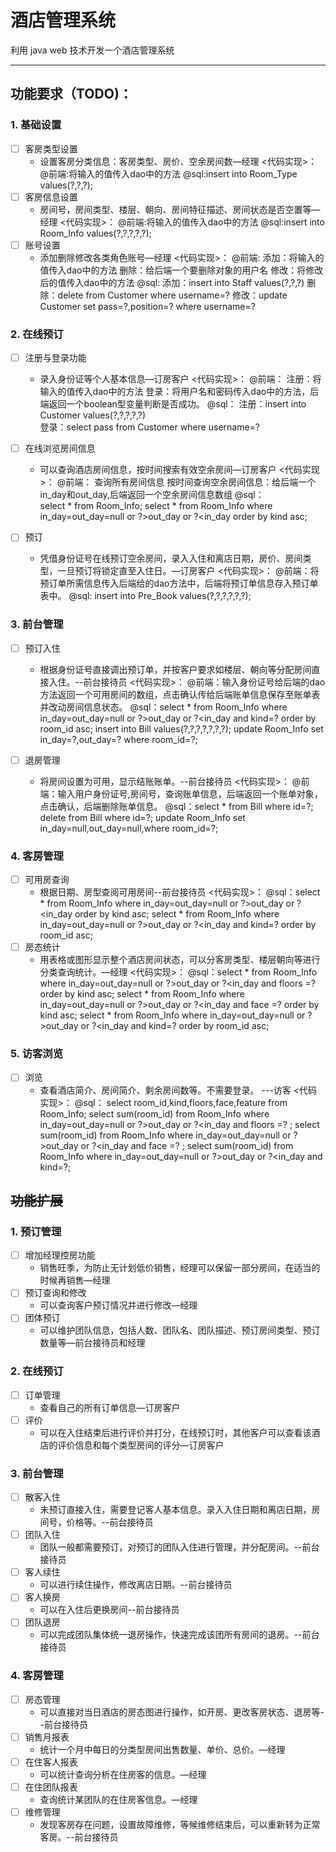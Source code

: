 # 酒店管理系统

利用 java web 技术开发一个酒店管理系统

---

## 功能要求（TODO)：

### 1. 基础设置
  - [ ] 客房类型设置
    - 设置客房分类信息：客房类型、房价、空余房间数—经理
    <代码实现>：
             @前端:将输入的值传入dao中的方法
             @sql:insert into Room_Type values(?,?,?);
  - [ ] 客房信息设置
    - 房间号，房间类型、楼层、朝向、房间特征描述、房间状态是否空置等—经理
    <代码实现>：
             @前端:将输入的值传入dao中的方法
             @sql:insert into Room_Info values(?,?,?,?,?);
  - [ ] 账号设置
    - 添加删除修改各类角色账号—经理
    <代码实现>：
             @前端:
                  添加：将输入的值传入dao中的方法
                  删除：给后端一个要删除对象的用户名
                  修改：将修改后的值传入dao中的方法
             @sql:
                  添加：insert into  Staff values(?,?,?)
                  删除：delete from  Customer where username=?
                  修改：update Customer set pass=?,position=? where username=?
                      
### 2. 在线预订
  - [ ] 注册与登录功能
    - 录入身份证等个人基本信息—订房客户
    <代码实现>：
              @前端：
                   注册：将输入的值传入dao中的方法
                   登录：将用户名和密码传入dao中的方法，后端返回一个boolean型变量判断是否成功。
              @sql：
                   注册：insert into Customer values(?,?,?,?,?)   
                   登录：select pass from Customer  where username=?
  - [ ] 在线浏览房间信息
    - 可以查询酒店房间信息，按时间搜索有效空余房间—订房客户
    <代码实现>：
              @前端：
                   查询所有房间信息
                   按时间查询空余房间信息：给后端一个in_day和out_day,后端返回一个空余房间信息数组
              @sql：     
                   select * from Room_Info;
                   select * from Room_Info where in_day=out_day=null or ?>out_day or ?<in_day 
                   order by kind asc;
    
  - [ ] 预订
    - 凭借身份证号在线预订空余房间，录入入住和离店日期，房价、房间类型，一旦预订将锁定直至入住日。—订房客户
    <代码实现>：
              @前端：将预订单所需信息传入后端给的dao方法中，后端将预订单信息存入预订单表中。
              @sql: insert into Pre_Book values(?,?,?,?,?,?);
### 3. 前台管理
  - [ ] 预订入住
    - 根据身份证号直接调出预订单，并按客户要求如楼层、朝向等分配房间直接入住。--前台接待员
    <代码实现>：
              @前端：输入身份证号给后端的dao方法返回一个可用房间的数组，点击确认传给后端账单信息保存至账单表
                     并改动房间信息状态。
              @sql：select * from Room_Info where in_day=out_day=null or ?>out_day or ?<in_day 
                    and kind=? order by room_id asc;
                    insert into Bill values(?,?,?,?,?,?,?);
                    update Room_Info set in_day=?,out_day=? where room_id=?;
                    
  - [ ] 退房管理
    - 将房间设置为可用，显示结账账单。--前台接待员
    <代码实现>：
              @前端：输入用户身份证号,房间号，查询账单信息，后端返回一个账单对象，点击确认，后端删除账单信息。
              @sql：select * from Bill where id=?;
                    delete from Bill where id=?;
                    update Room_Info set in_day=null,out_day=null,where room_id=?;
                    
### 4. 客房管理
  - [ ] 可用房查询
    - 根据日期、房型查阅可用房间--前台接待员
    <代码实现>：
             @sql：select * from Room_Info where in_day=out_day=null or ?>out_day or ?<in_day 
                   order by kind asc;
                   select * from Room_Info where in_day=out_day=null or ?>out_day or ?<in_day 
                   and kind=? order by room_id asc;
  - [ ] 房态统计
    - 用表格或图形显示整个酒店房间状态，可以分客房类型、楼层朝向等进行分类查询统计。—经理
    <代码实现>：
             @sql：select * from Room_Info where in_day=out_day=null or ?>out_day or ?<in_day 
                   and floors =? order by kind asc;
                   select * from Room_Info where in_day=out_day=null or ?>out_day or ?<in_day 
                   and face =? order by kind asc;
                   select * from Room_Info where in_day=out_day=null or ?>out_day or ?<in_day 
                   and kind=? order by room_id asc;
### 5. 访客浏览
  - [ ] 浏览
    - 查看酒店简介、房间简介、剩余房间数等。不需要登录。 ---访客
    <代码实现>：
             @sql： select room_id,kind,floors,face,feature from Room_Info;
                   select sum(room_id) from Room_Info where in_day=out_day=null or ?>out_day or ?<in_day 
                   and floors =? ;
                   select sum(room_id) from Room_Info where in_day=out_day=null or ?>out_day or ?<in_day 
                   and face =? ;
                   select sum(room_id) from Room_Info where in_day=out_day=null or ?>out_day or ?<in_day 
                   and kind=?;
    

## ~~功能扩展~~

### 1. 预订管理
  - [ ] 增加经理控房功能
    - 销售旺季，为防止无计划低价销售，经理可以保留一部分房间，在适当的时候再销售—经理
  - [ ] 预订查询和修改
    - 可以查询客户预订情况并进行修改—经理
  - [ ] 团体预订
    - 可以维护团队信息，包括人数、团队名、团队描述、预订房间类型、预订数量等—前台接待员和经理
### 2. 在线预订
  - [ ] 订单管理
    - 查看自己的所有订单信息—订房客户
  - [ ] 评价
    - 可以在入住结束后进行评价并打分，在线预订时，其他客户可以查看该酒店的评价信息和每个类型房间的评分—订房客户
### 3. 前台管理
  - [ ] 散客入住
    - 未预订直接入住，需要登记客人基本信息。录入入住日期和离店日期，房间号，价格等。--前台接待员
  - [ ] 团队入住
    - 团队一般都需要预订，对预订的团队入住进行管理，并分配房间。--前台接待员
  - [ ] 客人续住
    - 可以进行续住操作，修改离店日期。--前台接待员
  - [ ] 客人换房
    - 可以在入住后更换房间--前台接待员
  - [ ] 团队退房
    - 可以完成团队集体统一退房操作，快速完成该团所有房间的退房。--前台接待员
### 4. 客房管理
  - [ ] 房态管理
    - 可以直接对当日酒店的房态图进行操作，如开房、更改客房状态、退房等--前台接待员
  - [ ] 销售月报表
    - 统计一个月中每日的分类型房间出售数量、单价、总价。—经理
  - [ ] 在住客人报表
    - 可以统计查询分析在住房客的信息。—经理
  - [ ] 在住团队报表
    - 查询统计某团队的在住房客信息。—经理
  - [ ] 维修管理
    - 发现客房存在问题，设置故障维修，等候维修结束后，可以重新转为正常客房。--前台接待员